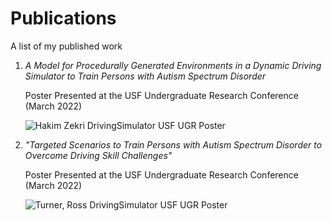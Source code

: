 # Publications
A list of my published work

1.	*A Model for Procedurally Generated Environments in a Dynamic Driving Simulator to Train Persons with Autism Spectrum Disorder*
    
    Poster Presented at the USF Undergraduate Research Conference (March 2022)
    
    ![Hakim Zekri DrivingSimulator USF UGR Poster](https://user-images.githubusercontent.com/62521050/182042447-6357abce-272e-478b-8fbe-3de71ce8010e.svg)


2.	*"Targeted Scenarios to Train Persons with Autism Spectrum Disorder to Overcome Driving Skill Challenges"*
   
    Poster Presented at the USF Undergraduate Research Conference (March 2022)
    
    ![Turner, Ross DrivingSimulator USF UGR Poster](https://user-images.githubusercontent.com/62521050/182042520-b53af31f-d17b-45ac-b46b-fc034dcdff8b.svg)
